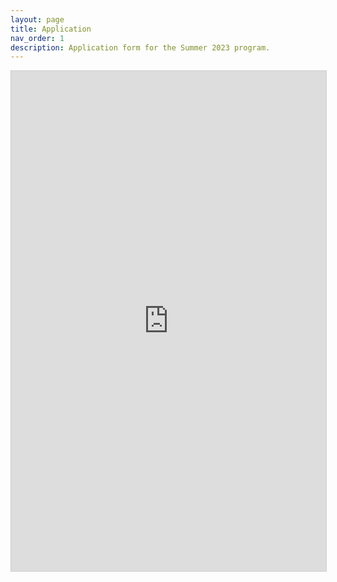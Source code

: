 ```yaml
---
layout: page
title: Application
nav_order: 1
description: Application form for the Summer 2023 program.
---
```


<script src="https://static.airtable.com/js/embed/embed_snippet_v1.js"></script><iframe class="airtable-embed" src="https://airtable.com/embed/shrPo2TXEoaiLGwJz?backgroundColor=orange" frameborder="0" onmousewheel="" width="100%" height="800" style="background: transparent; border: 1px solid #ccc;"></iframe>

<!-- The application for the summer 2023 program will open in spring 2023. If you are interested in receiving updates about the program and getting notified when the application opens, please sign up [here](https://forms.gle/HtQP6AVPFLgHa3RA6). 

Please reach out to us at `redefinecs.staff@gmail.com` if you have any questions about the program.  -->



